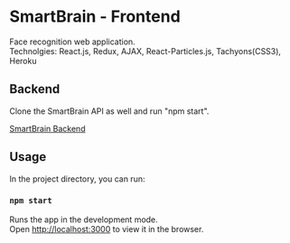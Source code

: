 # SmartBrain - Frontend

Face recognition web application. <br/>
Technolgies: React.js, Redux, AJAX, React-Particles.js, Tachyons(CSS3), Heroku

## Backend 

Clone the SmartBrain API as well and run "npm start".

[SmartBrain Backend](https://github.com/Jenkins1128/smart-brain-api)

## Usage

In the project directory, you can run:

### `npm start`

Runs the app in the development mode.\
Open [http://localhost:3000](http://localhost:3000) to view it in the browser.

